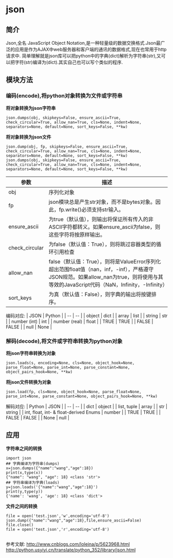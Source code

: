 # json



## 简介
Json,全名 JavaScript Object Notation,是一种轻量级的数据交换格式.Json最广泛的应用是作为AJAX中web服务器和客户端的通讯的数据格式,现在也常用于http请求中.
简单理解就是json库可以把python中的字典(dict)解析为字符串(str),又可以把字符(str)编译为(dict).其实自己也可以写个类似的程序.
## 模块方法
### 编码(encode),将python对象转换为文件或字符串

**将对象转换为json字符串**
```
json.dumps(obj, skipkeys=False, ensure_ascii=True, check_circular=True, allow_nan=True, cls=None, indent=None, separators=None, default=None, sort_keys=False, **kw)
```
**将对象转换为json文件**
```
json.dump(obj, fp, skipkeys=False, ensure_ascii=True, check_circular=True, allow_nan=True, cls=None, indent=None, separators=None, default=None, sort_keys=False, **kw)
json.dumps(obj, skipkeys=False, ensure_ascii=True, check_circular=True, allow_nan=True, cls=None, indent=None, separators=None, default=None, sort_keys=False, **kw)
```

|参数|描述|
|--|--|
|obj|序列化对象|
|fp|json模块总是产生str对象，而不是bytes对象。因此，fp.write()必须支持str输入。|
|ensure_ascii|为true（默认值），则输出将保证所有传入的非ASCII字符都转义。如果ensure_ascii为false，则这些字符将按原样输出。|
|check_circular|为false（默认值：True），则将跳过容器类型的循环引用检查|
|allow_nan|false（默认值：True），则将是ValueError序列化超出范围float值（nan，inf，-inf），严格遵守JSON规范。如果allow_nan为true，则将使用与其等效的JavaScript代码（NaN，Infinity，-Infinity）|
|sort_keys|为真（默认值：False），则字典的输出将按键排序。|
编码对应:
|	JSON	|	Python	|
|	--	|	--	|
|	object	|	dict	|
|	array	|	list	|
|	string	|	str	|
|	number (int)	|	int	|
|	number (real)	|	float	|
|	TRUE	|	TRUE	|
|	FALSE	|	FALSE	|
|	null	|	None	|

### 解码(decode),将文件或字符串转换为python对象
**将json字符串转换为对象**
```
json.loads(s, encoding=None, cls=None, object_hook=None, parse_float=None, parse_int=None, parse_constant=None, object_pairs_hook=None, **kw)
```
**将json文件转换为对象**
```
json.load(fp, cls=None, object_hook=None, parse_float=None, parse_int=None, parse_constant=None, object_pairs_hook=None, **kw)
```
解码对应:
|	Python	|	JSON	|
|	--	|	--	|
|	dict	|	object	|
|	list, tuple	|	array	|
|	str	|	string	|
|	int, float, int- & float-derived Enums	|	number	|
|	TRUE	|	TRUE	|
|	FALSE	|	FALSE	|
|	None	|	null	|

## 应用
**字符串之间的转换**
```
import json
## 字典编译为字符串(dumps)
x=json.dumps({"name":"wang","age":18})
print(x,type(x))
{"name": "wang", "age": 18} <class 'str'>
## 字符串编译为字典(loads)
y=json.loads('{"name":"wang","age":18}')
print(y,type(y))
{'name': 'wang', 'age': 18} <class 'dict'>
```

**文件之间的转换**
```
file = open('test.json','w',encoding='utf-8')  
json.dump({"name":"wang","age":18},file,ensure_ascii=False)
file.close() 
file = open('test.json','r',encoding='utf-8')


```
参考文献:
http://www.cnblogs.com/loleina/p/5623968.html
http://python.usyiyi.cn/translate/python_352/library/json.html